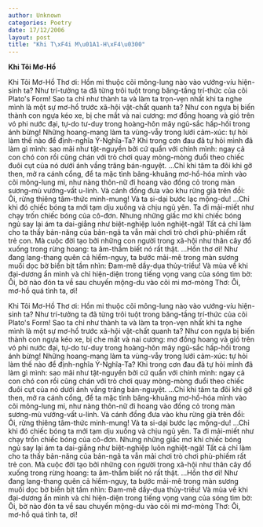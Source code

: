 ```yaml
---
author: Unknown
categories: Poetry
date: 17/12/2006
layout: post
title: "Khi T\xF4i M\u01A1-H\xF4\u0300"
---
```


**Khi Tôi Mơ-Hồ**

Khi Tôi Mơ-Hồ
Thơ ơi: Hồn mi thuộc cõi mông-lung nào vào vướng-víu hiện-sinh ta?  Như trí-tưởng ta đã từng trôi tuột trong băng-tầng trí-thức của cõi Plato's Form!  Sao ta chỉ như thành ta và làm ta trọn-vẹn nhất khi ta nghe mình là một sự mơ-hồ trước xã-hội vật-chất quanh ta?  Như con ngựa bị biến thành con ngựa kéo xe, bị che mắt và nai cương: mơ đồng hoang và gió trên vó phi nước đại, tự-do tư-duy trong hoàng-hôn mây ngũ-sắc hấp-hối trong ánh bừng!  Những hoang-mang làm ta vùng-vẫy trong lưới cảm-xúc: tự hỏi làm thế nào để định-nghĩa Ý-Nghĩa-Ta?  Khi trong cơn đau đã tự hỏi mình đã làm gì mình: sao mãi như tật-nguyền bởi cứ quẩn với chính mình: ngay cả con chó con rồi cũng chán với trò chơi quay mòng-mòng đuổi theo chiếc đuôi cụt của nó dưới ánh vầng trăng bán-nguyệt.
...Chỉ khi tâm ta đôi khi gỡ then, mở ra cánh cổng, để ta mặc tình bâng-khuâng mơ-hồ-hóa mình vào cõi mông-lung mi, như nàng thôn-nữ đi hoang vào đồng cỏ trong màn sương-mù vướng-vất u-linh.  Và cánh đồng đưa vào khu rừng già trên đồi: Ôi, rừng thiêng tâm-thức minh-mung!  Và ta si-dại bước lạc mộng-du!
...Chỉ khi đó chiếc bóng ta mới tạm dịu xuống và chịu ngủ yên.  Ta đi mải-miết như chạy trốn chiếc bóng của cô-đơn.  Nhưng những giấc mơ khi chiếc bóng ngủ say lại ám ta dai-giẳng như biệt-nghiệp luôn nghiệt-ngã!  Tất cả chỉ làm cho ta thấy bản-năng của bản-ngã ta vẫn mải chơi trò chơi phù-phiếm rất trẻ con.  Mà cuộc đời tạo bởi những con người trong xã-hội như thân cây đổ xuống trong rừng hoang: ta âm-thầm biết nó rất thật.
...Hồn thơ ơi! Như đang lang-thang quên cả hiểm-nguy, ta bước mải-mê trong màn sương muối dọc bờ biển bịt tầm nhìn: Đam-mê dầy-dụa thủy-triều!  Và mùa về khi đại-dương ẩn mình và chỉ hiện-diện trong tiếng vọng vang của sóng tìm bờ: Ôi, bờ nào đón ta về sau chuyến mộng-du vào cõi mi mơ-mòng Thơ: Ôi, mơ-hồ quá tình ta, ơi!

Khi Tôi Mơ-Hồ
Thơ ơi: Hồn mi thuộc cõi mông-lung nào vào vướng-víu hiện-sinh ta?  Như trí-tưởng ta đã từng trôi tuột trong băng-tầng trí-thức của cõi Plato's Form!  Sao ta chỉ như thành ta và làm ta trọn-vẹn nhất khi ta nghe mình là một sự mơ-hồ trước xã-hội vật-chất quanh ta?  Như con ngựa bị biến thành con ngựa kéo xe, bị che mắt và nai cương: mơ đồng hoang và gió trên vó phi nước đại, tự-do tư-duy trong hoàng-hôn mây ngũ-sắc hấp-hối trong ánh bừng!  Những hoang-mang làm ta vùng-vẫy trong lưới cảm-xúc: tự hỏi làm thế nào để định-nghĩa Ý-Nghĩa-Ta?  Khi trong cơn đau đã tự hỏi mình đã làm gì mình: sao mãi như tật-nguyền bởi cứ quẩn với chính mình: ngay cả con chó con rồi cũng chán với trò chơi quay mòng-mòng đuổi theo chiếc đuôi cụt của nó dưới ánh vầng trăng bán-nguyệt.
...Chỉ khi tâm ta đôi khi gỡ then, mở ra cánh cổng, để ta mặc tình bâng-khuâng mơ-hồ-hóa mình vào cõi mông-lung mi, như nàng thôn-nữ đi hoang vào đồng cỏ trong màn sương-mù vướng-vất u-linh.  Và cánh đồng đưa vào khu rừng già trên đồi: Ôi, rừng thiêng tâm-thức minh-mung!  Và ta si-dại bước lạc mộng-du!
...Chỉ khi đó chiếc bóng ta mới tạm dịu xuống và chịu ngủ yên.  Ta đi mải-miết như chạy trốn chiếc bóng của cô-đơn.  Nhưng những giấc mơ khi chiếc bóng ngủ say lại ám ta dai-giẳng như biệt-nghiệp luôn nghiệt-ngã!  Tất cả chỉ làm cho ta thấy bản-năng của bản-ngã ta vẫn mải chơi trò chơi phù-phiếm rất trẻ con.  Mà cuộc đời tạo bởi những con người trong xã-hội như thân cây đổ xuống trong rừng hoang: ta âm-thầm biết nó rất thật.
...Hồn thơ ơi! Như đang lang-thang quên cả hiểm-nguy, ta bước mải-mê trong màn sương muối dọc bờ biển bịt tầm nhìn: Đam-mê dầy-dụa thủy-triều!  Và mùa về khi đại-dương ẩn mình và chỉ hiện-diện trong tiếng vọng vang của sóng tìm bờ: Ôi, bờ nào đón ta về sau chuyến mộng-du vào cõi mi mơ-mòng Thơ: Ôi, mơ-hồ quá tình ta, ơi!
